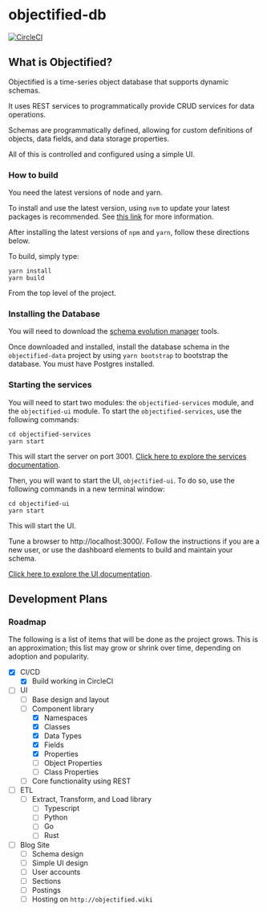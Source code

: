 # objectified-db 

[![CircleCI](https://dl.circleci.com/status-badge/img/gh/KenSuenobu/objectified-db/tree/main.svg?style=svg)](https://dl.circleci.com/status-badge/redirect/gh/KenSuenobu/objectified-db/tree/main)

## What is Objectified?

Objectified is a time-series object database that supports dynamic schemas.

It uses REST services to programmatically provide CRUD services for 
data operations.

Schemas are programmatically defined, allowing for custom definitions of
objects, data fields, and data storage properties.

All of this is controlled and configured using a simple UI.

### How to build

You need the latest versions of node and yarn.

To install and use the latest version, using `nvm` to update your latest packages
is recommended.  See [this link](https://github.com/nvm-sh/nvm) for more information.

After installing the latest versions of `npm` and `yarn`, follow these directions below.

To build, simply type:

```shell
yarn install
yarn build
```

From the top level of the project.

### Installing the Database

You will need to download the [schema evolution manager](https://github.com/mbryzek/schema-evolution-manager)
tools.

Once downloaded and installed, install the database schema in the `objectified-data`
project by using `yarn bootstrap` to bootstrap the database.  You must have
Postgres installed.

### Starting the services

You will need to start two modules: the `objectified-services` module, and
the `objectified-ui` module.  To start the `objectified-services`, use
the following commands:

```shell
cd objectified-services
yarn start
```

This will start the server on port 3001.  [Click here to explore the
services documentation](objectified-services/README.md).

Then, you will want to start the UI, `objectified-ui`.  To do so, use the
following commands in a new terminal window:

```shell
cd objectified-ui
yarn start
```

This will start the UI.

Tune a browser to http://localhost:3000/.  Follow the instructions if you
are a new user, or use the dashboard elements to build and maintain your
schema.

[Click here to explore the UI documentation](objectified-ui/README.md).

## Development Plans

### Roadmap

The following is a list of items that will be done as the project grows.  This is
an approximation; this list may grow or shrink over time, depending on adoption
and popularity.

- [x] CI/CD
  - [x] Build working in CircleCI

- [ ] UI
  - [ ] Base design and layout
  - [ ] Component library
    - [x] Namespaces
    - [x] Classes
    - [x] Data Types
    - [x] Fields
    - [x] Properties
    - [ ] Object Properties
    - [ ] Class Properties
  - [ ] Core functionality using REST

- [ ] ETL
  - [ ] Extract, Transform, and Load library
    - [ ] Typescript
    - [ ] Python
    - [ ] Go
    - [ ] Rust

- [ ] Blog Site
  - [ ] Schema design
  - [ ] Simple UI design
  - [ ] User accounts
  - [ ] Sections
  - [ ] Postings
  - [ ] Hosting on `http://objectified.wiki`
